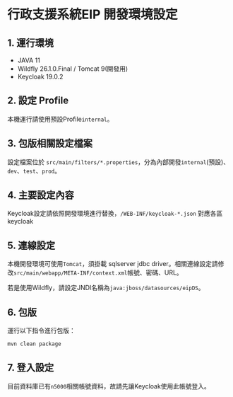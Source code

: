 # 行政支援系統EIP 開發環境設定

## 1. 運行環境

- JAVA 11
- Wildfly 26.1.0.Final / Tomcat 9(開發用)
- Keycloak 19.0.2

## 2. 設定 Profile

本機運行請使用預設Profile`internal`。

## 3. 包版相關設定檔案

設定檔案位於 `src/main/filters/*.properties`，分為內部開發`internal`(預設)、`dev`、`test`、`prod`。

## 4. 主要設定內容

Keycloak設定請依照開發環境進行替換，`/WEB-INF/keycloak-*.json` 對應各區keycloak

## 5. 連線設定

本機開發環境可使用`Tomcat`，須掛載 sqlserver jdbc driver。相關連線設定請修改`src/main/webapp/META-INF/context.xml`帳號、密碼、URL。

若是使用Wildfly，請設定JNDI名稱為`java:jboss/datasources/eipDS`。

## 6. 包版

運行以下指令進行包版：

```bash
mvn clean package
```

## 7. 登入設定

目前資料庫已有`n5000`相關帳號資料，故請先讓Keycloak使用此帳號登入。